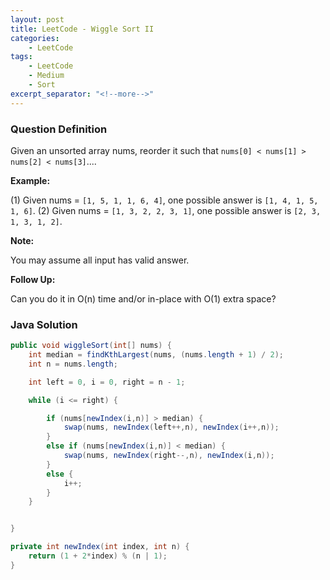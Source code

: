 ```yaml
---
layout: post
title: LeetCode - Wiggle Sort II
categories:
    - LeetCode
tags:
    - LeetCode
    - Medium
    - Sort
excerpt_separator: "<!--more-->"
---
```


### Question Definition
Given an unsorted array nums, reorder it such that `nums[0] < nums[1] > nums[2] < nums[3]`....
<!--more-->

**Example:**

(1) Given nums = `[1, 5, 1, 1, 6, 4]`, one possible answer is `[1, 4, 1, 5, 1, 6]`.
(2) Given nums = `[1, 3, 2, 2, 3, 1]`, one possible answer is `[2, 3, 1, 3, 1, 2]`.

**Note:**

You may assume all input has valid answer.

**Follow Up:**

Can you do it in O(n) time and/or in-place with O(1) extra space?
### Java Solution
```java
public void wiggleSort(int[] nums) {
    int median = findKthLargest(nums, (nums.length + 1) / 2);
    int n = nums.length;

    int left = 0, i = 0, right = n - 1;

    while (i <= right) {

        if (nums[newIndex(i,n)] > median) {
            swap(nums, newIndex(left++,n), newIndex(i++,n));
        }
        else if (nums[newIndex(i,n)] < median) {
            swap(nums, newIndex(right--,n), newIndex(i,n));
        }
        else {
            i++;
        }
    }


}

private int newIndex(int index, int n) {
    return (1 + 2*index) % (n | 1);
}
```
